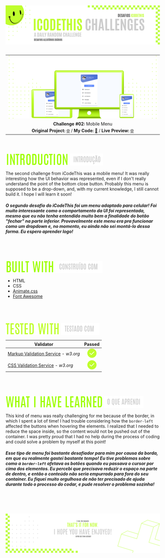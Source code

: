 ![A pretty README header](./assets/Readme-files/Readme-Header.png)
<br />
<br />

|         |               
| :-------------:|
| ![Challenge #2](./assets/Readme-files/Readme-Mockup.png)  |
| **Challenge #02:** Mobile Menu   | 
| **Original Project:** [🌐](https://www.uidesigndaily.com/posts/sketch-mobile-menu-day-552) / **My Code:** [📄](https://github.com/malunaridev/Challenges-iCodeThis/tree/master/2-mobile-menu) / **Live Preview:** [🌐](https://challenges-ict-2-mobile-menu.vercel.app/)  

<br />
<br />

![Introduction](./assets/Readme-files/Readme-Introduction.png) ![Introdução](./assets/Readme-files/Readme-Introducao.png)

The second challenge from iCodeThis was a mobile menu! It was really interesting how the UI behavior was represented, even if I don't really understand the point of the bottom close button. Probably this menu is supposed to be a drop-down, and, with my current knowledge, I still cannot build it. I hope I will learn it soon!

##### O segundo desafio do iCodeThis foi um menu adaptado para celular! Foi muito interessante como o comportamento da UI foi representada, mesmo que eu não tenha entendido muito bem a finalidade do botão "fechar" na parte inferior. Provavelmente este menu era pra funcionar como um dropdown e, no momento, eu ainda não sei montá-lo dessa forma. Eu espero aprender logo!

<br />
<br />
<br />

![Built with](./assets/Readme-files/Readme-Built-with.png) ![Construído com](./assets/Readme-files/Readme-Construido-com.png)

- HTML
- CSS
- [Animate.css](https://animate.style/)
- [Font Awesome](https://fontawesome.com/)

<br />
<br />
<br />

![Tested with](./assets/Readme-files/Readme-Tested-with.png) ![Testado com](./assets/Readme-files/Readme-Testado-com.png)

|  Validator  | Passed |
| ------------- | :-------------: |
|[Markup Validation Service](https://validator.w3.org/) - <em>w3.org</em> | ![Done](./assets/Readme-files/Readme-Done.png)  |
|[CSS Validation Service](https://jigsaw.w3.org/css-validator/) - <em>w3.org</em> | ![Done](./assets/Readme-files/Readme-Done.png)  |

<br />
<br />
<br />

![What I have learned](./assets/Readme-files/Readme-What-I-have-learned.png) ![O que aprendi](./assets/Readme-files/Readme-O-que-aprendi.png)

This kind of menu was really challenging for me because of the border, in which I spent a lot of time! I had trouble considering how the <code>border-left</code> affected the buttons when hovering the elements. I realized that I needed to reduce the space inside, so the content would not be pushed out of the container. I was pretty proud that I had no help during the process of coding and could solve a problem by myself at this point!

##### Esse tipo de menu foi bastante desafiador para mim por causa da borda, em que eu realmente gastei bastante tempo! Eu tive problemas sobre como a <code>border-left</code> afetava os botões quando eu passava o cursor por cima dos elementos. Eu percebi que precisava reduzir o espaço na parte de dentro, e então o conteúdo não seria empurrado para fora do seu container. Eu fiquei muito orgulhosa de não ter precisado de ajuda durante todo o processo do codar, e pude resolver o problema sozinha!

<br />
<br />
<br />


![A pretty README footer](./assets/Readme-files/Readme-Footer.png)
